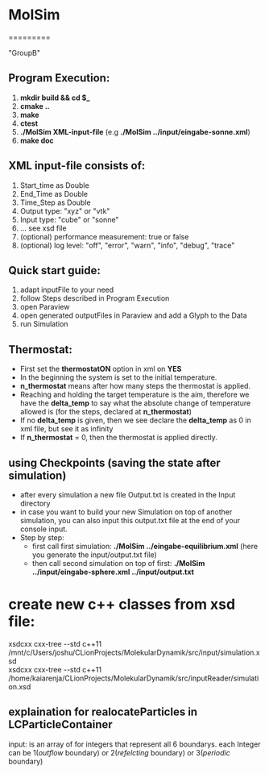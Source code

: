 # MolSim
=========

"GroupB"

## Program Execution:

1. **mkdir build && cd $_**
2. **cmake ..**
3. **make**
4. **ctest**
5. **./MolSim XML-input-file** (e.g **./MolSim ../input/eingabe-sonne.xml**)
6. **make doc**

## XML input-file consists of:

1. Start_time as Double
2. End_Time as Double
3. Time_Step as Double
4. Output type: "xyz" or "vtk"
5. Input type: "cube" or "sonne"
6. ... see xsd file
7. (optional) performance measurement: true or false
8. (optional) log level: "off", "error", "warn", "info", "debug", "trace"


## Quick start guide:
1. adapt inputFile to your need
2. follow Steps described in Program Execution
3. open Paraview
4. open generated outputFiles in Paraview and add a Glyph to the Data
5. run Simulation

## Thermostat:
- First set the **thermostatON** option in xml on **YES**
- In the beginning the system is set to the initial temperature.
- **n_thermostat** means after how many steps the thermostat is applied.
- Reaching and holding the target temperature is the aim, therefore we have the **delta_temp** to say what the absolute
change of temperature allowed is (for the steps, declared at **n_thermostat**)
- If no **delta_temp** is given, then we see declare the **delta_temp** as 0 in xml file, but see it as infinity
- If **n_thermostat** = 0, then the thermostat is applied directly.


## using Checkpoints (saving the state after simulation)
- after every simulation a new file Output.txt is created in the Input directory
- in case you want to build your new Simulation on top of another simulation, you can also input this output.txt file at
the end of your console input.
- Step by step: 
  - first call first simulation: **./MolSim ../eingabe-equilibrium.xml** 
            (here you generate the input/output.txt file)
  - then call second simulation on top of first: **./MolSim ../input/eingabe-sphere.xml ../input/output.txt**


# create new c++ classes from xsd file:
xsdcxx cxx-tree --std c++11 /mnt/c/Users/joshu/CLionProjects/MolekularDynamik/src/input/simulation.xsd  
xsdcxx cxx-tree --std c++11 /home/kaiarenja/CLionProjects/MolekularDynamik/src/inputReader/simulation.xsd

## explaination for realocateParticles in LCParticleContainer
input: is an array of for integers that represent all 6 boundarys. each Integer can be 1(_outflow_ boundary) or 2(_refelcting_ boundary) or 3(_periodic_ boundary)


